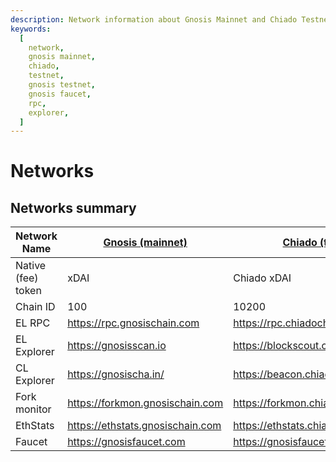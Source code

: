 ```yaml
---
description: Network information about Gnosis Mainnet and Chiado Testnet
keywords:
  [
    network,
    gnosis mainnet,
    chiado,
    testnet,
    gnosis testnet,
    gnosis faucet,
    rpc,
    explorer,
  ]
---
```


# Networks

## Networks summary

| Network Name       | [Gnosis (mainnet)](./mainnet.md) | [Chiado (testnet)](./chiado.md)      |
| ------------------ | -------------------------------- | ------------------------------------ |
| Native (fee) token | xDAI                             | Chiado xDAI                          |
| Chain ID           | 100                              | 10200                                |
| EL RPC             | https://rpc.gnosischain.com      | https://rpc.chiadochain.net          |
| EL Explorer        | https://gnosisscan.io            | https://blockscout.com/gnosis/chiado |
| CL Explorer        | https://gnosischa.in/            | https://beacon.chiadochain.net       |
| Fork monitor       | https://forkmon.gnosischain.com  | https://forkmon.chiadochain.net      |
| EthStats           | https://ethstats.gnosischain.com | https://ethstats.chiadochain.net     |
| Faucet             | https://gnosisfaucet.com         | https://gnosisfaucet.com             |
